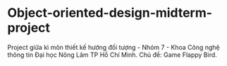 # Object-oriented-design-midterm-project
Project giữa kì môn thiết kế hướng đối tượng - Nhóm 7 - Khoa Công nghệ thông tin Đại học Nông Lâm TP Hồ Chí Minh. Chủ đề: Game Flappy Bird.
